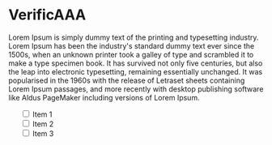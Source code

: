 # VerificAAA



Lorem Ipsum is simply dummy text of the printing and typesetting industry. Lorem Ipsum has been the industry's standard dummy text ever since the 1500s, when an unknown printer took a galley of type and scrambled it to make a type specimen book. It has survived not only five centuries, but also the leap into electronic typesetting, remaining essentially unchanged. It was popularised in the 1960s with the release of Letraset sheets containing Lorem Ipsum passages, and more recently with desktop publishing software like Aldus PageMaker including versions of Lorem Ipsum. 


<ul style="list-style-type: none;">
  <li><input type="checkbox"> Item 1</li>
  <li><input type="checkbox"> Item 2</li>
  <li><input type="checkbox"> Item 3</li>
</ul>
